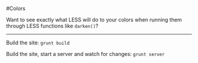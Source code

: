 #Colors

Want to see exactly what LESS will do to your colors when running them through LESS functions like `darken()`? 

---

Build the site:
`grunt build`

Build the site, start a server and watch for changes:
`grunt server`
